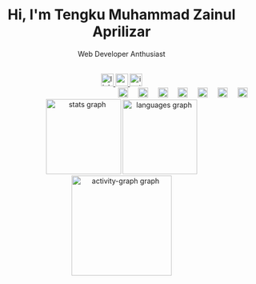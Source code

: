 <h1 align="center">Hi, I'm Tengku Muhammad Zainul Aprilizar</h1>

<p align="center">Web Developer Anthusiast</p>

<br clear="both">

<div align="center">
  <a href="https://www.linkedin.com/in/tengkuzainull/" target="_blank">
    <img src="https://img.shields.io/static/v1?message=LinkedIn&logo=linkedin&label=&color=0077B5&logoColor=White&labelColor=&style=for-the-badge" height="25" alt="linkedin logo"  />
  </a>
  <a href="mailto:tengkumzainul@gmail.com" target="_blank">
    <img src="https://img.shields.io/static/v1?message=Gmail&logo=gmail&label=&color=D14836&logoColor=white&labelColor=&style=for-the-badge" height="25" alt="gmail logo"  />
  </a>
  <a href="https://www.instagram.com/tengkumz_" target="_blank">
    <img src="https://img.shields.io/static/v1?message=Instagram&logo=instagram&label=&color=E4405F&logoColor=white&labelColor=&style=for-the-badge" height="25" alt="instagram logo"  />
  </a>
</div>

<div align="right">
  <img src="https://cdn.simpleicons.org/html5/E34F26" height="20" alt="html5 logo"  />
  <img width="12" />
  <img src="https://cdn.simpleicons.org/css3/1572B6" height="20" alt="css3 logo"  />
  <img width="12" />
  <img src="https://cdn.simpleicons.org/javascript/F7DF1E" height="20" alt="javascript logo"  />
  <img width="12" />
  <img src="https://cdn.simpleicons.org/php/777BB4" height="20" alt="php logo"  />
  <img width="12" />
  <img src="https://cdn.simpleicons.org/laravel/FF2D20" height="20" alt="laravel logo"  />
  <img width="12" />
  <img src="https://cdn.simpleicons.org/react/61DAFB" height="20" alt="react logo"  />
  <img width="12" />
  <img src="https://cdn.simpleicons.org/mysql/4479A1" height="20" alt="mysql logo"  />
</div>
<div align="center">
  <img src="https://github-readme-stats.vercel.app/api?username=tengkuzainul&hide_title=false&hide_rank=false&show_icons=true&include_all_commits=true&count_private=true&disable_animations=false&theme=nightowl&locale=en&hide_border=false&order=1" height="150" alt="stats graph" />
  <img src="https://github-readme-stats.vercel.app/api/top-langs?username=tengkuzainul&locale=en&hide_title=false&layout=compact&card_width=320&langs_count=5&theme=nightowl&hide_border=false&order=2" height="149" alt="languages graph" /> <br>
  <img src="https://github-readme-activity-graph.vercel.app/graph?username=tengkuzainul&radius=16&theme=nightowl&area=true&order=5" height="200" alt="activity-graph graph"  />
</div>
